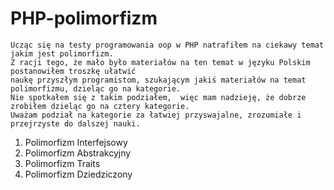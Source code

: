# PHP-polimorfizm

    Ucząc się na testy programowania oop w PHP natrafiłem na ciekawy temat jakim jest polimorfizm.
    Z racji tego, że mało było materiałów na ten temat w języku Polskim postanowiłem troszkę ułatwić
    naukę przyszłym programistom, szukającym jakiś materiałów na temat polimorfizmu, dzieląc go na kategorie. 
    Nie spotkałem się z takim podziałem,  więc mam nadzieję, że dobrze zrobiłem dzieląc go na cztery kategorie. 
    Uważam podział na kategorie za łatwiej przyswajalne, zrozumiałe i przejrzyste do dalszej nauki. 
    
1. Polimorfizm Interfejsowy
2. Polimorfizm Abstrakcyjny
3. Polimorfizm Traits
4. Polimorfizm Dziedziczony
